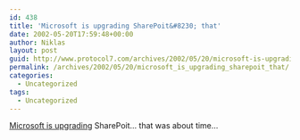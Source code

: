 ```yaml
---
id: 438
title: 'Microsoft is upgrading SharePoit&#8230; that'
date: 2002-05-20T17:59:48+00:00
author: Niklas
layout: post
guid: http://www.protocol7.com/archives/2002/05/20/microsoft-is-upgrading-sharepoit-that/
permalink: /archives/2002/05/20/microsoft_is_upgrading_sharepoit_that/
categories:
  - Uncategorized
tags:
  - Uncategorized
---
```

<div class='microid-bab1f371408aac297df3c54441a9820205ad65ca'>
  <p>
    <a href="http://news.com.com/2100-1001-917514.html?legacy=cnet&tag=pt.rss..feed.ne_9927125">Microsoft is upgrading</a> SharePoit&#8230; that was about time&#8230;
  </p>
</div>